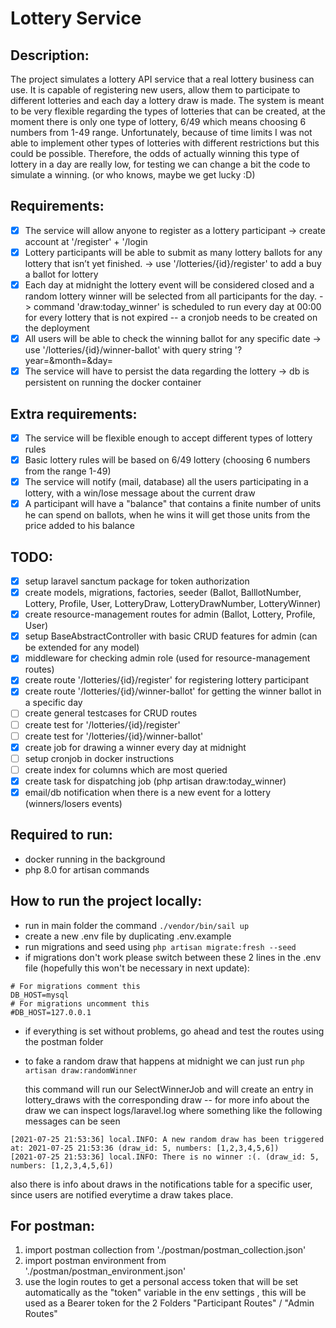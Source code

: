 # Lottery Service

## Description:
The project simulates a lottery API service that a real lottery business can use. It is capable of registering new users, allow them to participate to
different lotteries and each day a lottery draw is made. The system is meant to be very flexible regarding the types of lotteries that can be created, at the moment
there is only one type of lottery, 6/49 which means choosing 6 numbers from 1-49 range. Unfortunately, because of time limits
I was not able to implement other types of lotteries with different restrictions but this could be possible. Therefore, the odds of actually winning this type of lottery in a day are really low,
for testing we can change a bit the code to simulate a winning. (or who knows, maybe we get lucky :D)

## Requirements:
- [x] The service will allow anyone to register as a lottery participant -> create account at '/register' + '/login
- [x] Lottery participants will be able to submit as many lottery ballots for any lottery that isn’t yet finished. -> use '/lotteries/{id}/register' to add a buy a ballot for lottery
- [x] Each day at midnight the lottery event will be considered closed and a random lottery winner will be selected from all participants for the day. -> command 'draw:today_winner' is scheduled to run every day at 00:00 for every lottery that is not expired -- a cronjob needs to be created on the deployment
- [x] All users will be able to check the winning ballot for any specific date -> use '/lotteries/{id}/winner-ballot' with query string '?year=&month=&day=
- [x] The service will have to persist the data regarding the lottery -> db is persistent on running the docker container
   
## Extra requirements:
- [x] The service will be flexible enough to accept different types of lottery rules
- [x] Basic lottery rules will be based on 6/49 lottery (choosing 6 numbers from the range 1-49)
- [x] The service will notify (mail, database) all the users participating in a lottery, with a win/lose message about the current draw
- [x] A participant will have a "balance" that contains a finite number of units he can spend on ballots, when he wins it will get those units from the price added to his balance  
   
## TODO:
- [x] setup laravel sanctum package for token authorization
- [x] create models, migrations, factories, seeder (Ballot, BalllotNumber, Lottery, Profile, User, LotteryDraw, LotteryDrawNumber, LotteryWinner)
- [x] create resource-management routes for admin (Ballot, Lottery, Profile, User)
- [x] setup BaseAbstractController with basic CRUD features for admin (can be extended for any model)
- [x] middleware for checking admin role (used for resource-management routes)
- [x] create route '/lotteries/{id}/register' for registering lottery participant
- [x] create route '/lotteries/{id}/winner-ballot' for getting the winner ballot in a specific day
- [ ] create general testcases for CRUD routes
- [ ] create test for '/lotteries/{id}/register'
- [ ] create test for '/lotteries/{id}/winner-ballot'
- [x] create job for drawing a winner every day at midnight
- [ ] setup cronjob in docker instructions
- [ ] create index for columns which are most queried
- [x] create task for dispatching job (php artisan draw:today_winner)
- [x] email/db notification when there is a new event for a lottery (winners/losers events)

## Required to run:
- docker running in the background
- php 8.0 for artisan commands

## How to run the project locally:
- run in main folder the command ```./vendor/bin/sail up```
- create a new .env file by duplicating .env.example
- run migrations and seed using ```php artisan migrate:fresh --seed```
- if migrations don't work please switch between these 2 lines in the .env file (hopefully this won't be necessary in next update): 
```
# For migrations comment this
DB_HOST=mysql
# For migrations uncomment this
#DB_HOST=127.0.0.1
```
- if everything is set without problems, go ahead and test the routes using the postman folder
- to fake a random draw that happens at midnight we can just run ```php artisan draw:randomWinner```

    this command will run our SelectWinnerJob and will create an entry in lottery_draws with the corresponding draw -- for more info about the draw we can inspect logs/laravel.log where something like the following messages can be seen 
```
[2021-07-25 21:53:36] local.INFO: A new random draw has been triggered at: 2021-07-25 21:53:36 (draw_id: 5, numbers: [1,2,3,4,5,6])   
[2021-07-25 21:53:36] local.INFO: There is no winner :(. (draw_id: 5, numbers: [1,2,3,4,5,6])   
```
also there is info about draws in the notifications table for a specific user, since users are notified everytime a draw takes place.


## For postman:
1. import postman collection from './postman/postman_collection.json'
2. import postman environment from './postman/postman_environment.json'
3. use the login routes to get a personal access token that will be set automatically as the "token" variable in the env settings
, this will be used as a Bearer token for the 2 Folders "Participant Routes" / "Admin Routes"
